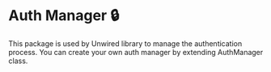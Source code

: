 # Auth Manager 🔒

This package is used by Unwired library to manage the authentication process. You can create your own auth manager by extending AuthManager class.
